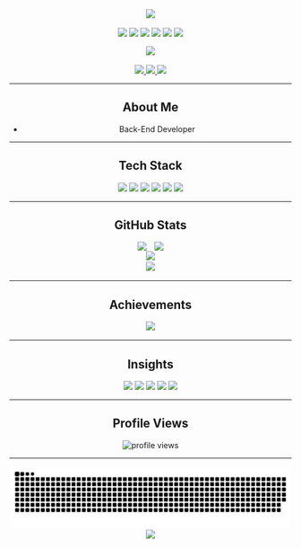 <div align="center">

<img src="https://capsule-render.vercel.app/api?type=waving&color=0:000000,100:031cfc&height=200&section=header&text=João&fontSize=60&fontColor=fff&animation=fadeIn&fontAlignY=40&desc=Back%20-%End&descSize=22&descAlignY=60&fontAlign=50"/>
<p align="center">
  <img src="https://img.shields.io/badge/Hacker-Ethical-informational?style=flat-square&logo=protonvpn&logoColor=031cfc&color=181717" />
  <img src="https://img.shields.io/badge/Data%20Science-Enthusiast-031cfc?style=flat-square&logo=databricks&logoColor=fff" />
  <img src="https://img.shields.io/badge/AI%20%26%20ML-Builder-031cfc?style=flat-square&logo=openai&logoColor=fff" />
  <img src="https://img.shields.io/badge/Cybersecurity-Researcher-181717?style=flat-square&logo=hackthebox&logoColor=031cfc" />
  <img src="https://img.shields.io/badge/CTF%20Player-181717?style=flat-square&logo=tryhackme&logoColor=031cfc" />
  <img src="https://img.shields.io/badge/OSINT-Researcher-031cfc?style=flat-square&logo=virustotal&logoColor=fff" />
</p>

<img src="https://readme-typing-svg.herokuapp.com/?color=031cfc&size=32&center=true&vCenter=true&width=900&lines=Welcome+to+my+GitHub!;Full+Stack+Developer;Cybersecurity+Specialist;Open+Source+Enthusiast;Always+Learning+and+Building" />

<p align="center">
  <a href="https://github.com/171ntw" target="_blank">
    <img src="https://img.shields.io/badge/GitHub-000000?style=for-the-badge&logo=github&logoColor=031cfc" />
  </a>
  <a href="https://www.linkedin.com/in/171ntw" target="_blank">
    <img src="https://img.shields.io/badge/LinkedIn-0A66C2?style=for-the-badge&logo=linkedin&logoColor=031cfc" />
  </a>
  <a href="mailto:171ntw@envisionapp.com.br" target="_blank">
    <img src="https://img.shields.io/badge/Email-fff?style=for-the-badge&logo=gmail&logoColor=000000" />
  </a>
</p>

---

## About Me

- Back-End Developer
---

## Tech Stack

<div align="center">
<img src="https://skillicons.dev/icons?i=python,js,ts,java,lua&theme=dark" />
<img src="https://skillicons.dev/icons?i=react,nextjs,tailwind,redux&theme=dark" />
<img src="https://skillicons.dev/icons?i=nodejs,express,nestjs&theme=dark" />
<img src="https://skillicons.dev/icons?i=docker,git,windows&theme=dark" />
<img src="https://skillicons.dev/icons?i=mysql,mongodb,&theme=dark" />
<img src="https://skillicons.dev/icons?i=unity,blender,bash&theme=dark" />
</div>

---

## GitHub Stats

<div align="center">
  <img src="https://github-readme-stats.vercel.app/api?username=171ntw&show_icons=true&theme=tokyonight&bg_color=0d1117&title_color=031cfc&icon_color=031cfc&text_color=fff&hide_border=true" style="display: inline-block; vertical-align: top; margin-right: 10px;" />
  <img src="https://github-readme-stats.vercel.app/api/top-langs/?username=171ntw&layout=compact&theme=tokyonight&bg_color=0d1117&title_color=031cfc&text_color=fff&hide_border=true" style="display: inline-block; vertical-align: top;" />
</div>

<div align="center">
  <img src="https://github-readme-streak-stats.herokuapp.com/?user=171ntw&theme=tokyonight&hide_border=true&background=0d1117&stroke=031cfc&ring=031cfc&fire=031cfc&currStreakNum=031cfc&sideNums=031cfc&currStreakLabel=031cfc&sideLabels=031cfc&dates=031cfc" />
</div>

<div align="center">
  <img width="90%" src="https://github-readme-activity-graph.vercel.app/graph?username=171ntw&theme=react-dark&hide_border=true&bg_color=0d1117&line=031cfc&color=031cfc&custom_title=Contribution%20Graph&area=true" />
</div>

---

## Achievements

<div align="center">
  <img src="https://github-profile-trophy.vercel.app/?username=171ntw&theme=dracula&no-frame=true&no-bg=true&row=1&column=7&margin-w=15" />
</div>

---

## Insights

<div align="center">
  <img src="https://github-profile-summary-cards.vercel.app/api/cards/profile-details?username=171ntw&theme=tokyonight" />
  <img src="https://github-profile-summary-cards.vercel.app/api/cards/repos-per-language?username=171ntw&theme=tokyonight" />
  <img src="https://github-profile-summary-cards.vercel.app/api/cards/most-commit-language?username=171ntw&theme=tokyonight" />
  <img src="https://github-profile-summary-cards.vercel.app/api/cards/stats?username=171ntw&theme=tokyonight" />
  <img src="https://github-profile-summary-cards.vercel.app/api/cards/productive-time?username=171ntw&theme=tokyonight&utcOffset=8" />
</div>

---

## Profile Views

<div align="center">
  <img src="https://count.getloli.com/get/@wovc?theme=moebooru" alt="profile views" />
</div>

---

<div align="center">
  <picture>
    <source media="(prefers-color-scheme: dark)" srcset="https://raw.githubusercontent.com/platane/platane/output/github-contribution-grid-snake-dark.svg" />
    <source media="(prefers-color-scheme: light)" srcset="https://raw.githubusercontent.com/platane/platane/output/github-contribution-grid-snake.svg" />
    <img alt="github contribution grid snake animation" src="https://raw.githubusercontent.com/platane/platane/output/github-contribution-grid-snake.svg" />
  </picture>
</div>

<img src="https://capsule-render.vercel.app/api?type=waving&color=0:000000,100:031cfc&height=120&section=footer"/>

</div>

